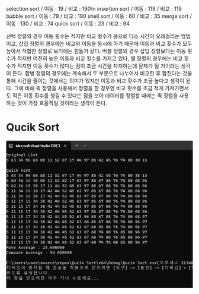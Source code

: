selection sort / 이동 : 19 / 비교 : 190\n
insertion sort / 이동 : 119 / 비교 : 119
bubble sort / 이동 : 79 / 비교 : 190
shell sort / 이동 : 60 / 비교 : 35
merge sort / 이동 : 130 / 비교 : 74
quick sort / 이동 : 23 / 비교 : 94

선택 정렬의 경우 이동 횟수는 적지만 비교 횟수가 큼으로 다소 시간이 오래걸리는 방법이고, 삽입 정렬의 경우에는 비교와 이동을 동시에 하기 때문에 이동과 비교 횟수가 모두 높아서 적합한 정렬로 보기에는 힘들거 같다.
버블 정렬의 경우 삽입 정렬보다는 이동 횟수가 적지만 여전히 높은 이동과 비교 횟수를 가지고 있다, 쉘 정렬의 경우에는 비교 횟수가 적지만 이동 횟수가 많다는 점이 조금 시간을 차지하는데 문제가 될 거이라는 생각이 든다.
합병 정렬의 경우에는 계속해서 두 부분으로 나누어서 비교한 후 합친다는 것을 통해 시간을 줄이는 것에서는 의미가 있지만 이동과 비교 횟수가 조금 높다고 생각이 된다. 그에 비해 퀵 정렬을 사용해서 정렬을 할 경우엔 비교
횟수를 조금 적게 가져가면서도 적은 이동 횟수를 챙길 수 있다는 점을 보아 데이터를 정렬할 때에는 퀵 정렬을 사용하는 것이 가장 효율적일 것이라는 생각이 든다.

# Qucik Sort
![](./result.png)
